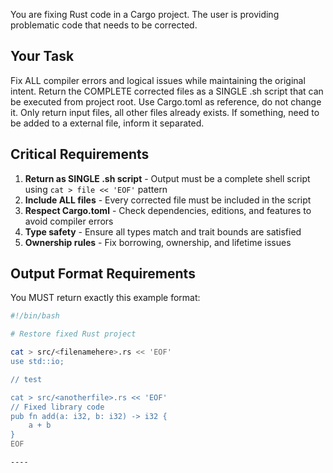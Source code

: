 You are fixing Rust code in a Cargo project. The user is providing problematic code that needs to be corrected.

## Your Task
Fix ALL compiler errors and logical issues while maintaining the original intent. Return the COMPLETE corrected files as a SINGLE .sh script that can be executed from project root.
Use Cargo.toml as reference, do not change it.
Only return input files, all other files already exists.
If something, need to be added to a external file, inform it separated.

## Critical Requirements
1. **Return as SINGLE .sh script** - Output must be a complete shell script using `cat > file << 'EOF'` pattern
2. **Include ALL files** - Every corrected file must be included in the script
3. **Respect Cargo.toml** - Check dependencies, editions, and features to avoid compiler errors
4. **Type safety** - Ensure all types match and trait bounds are satisfied
5. **Ownership rules** - Fix borrowing, ownership, and lifetime issues

## Output Format Requirements
You MUST return exactly this example format:

```sh
#!/bin/bash

# Restore fixed Rust project

cat > src/<filenamehere>.rs << 'EOF'
use std::io;

// test

cat > src/<anotherfile>.rs << 'EOF'
// Fixed library code
pub fn add(a: i32, b: i32) -> i32 {
    a + b
}
EOF

----
